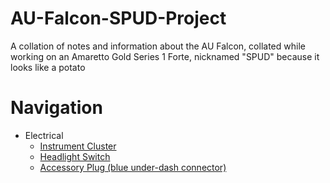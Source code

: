 # AU-Falcon-SPUD-Project
 A collation of notes and information about the AU Falcon, collated while working on an Amaretto Gold Series 1 Forte, nicknamed "SPUD" because it looks like a potato
 <!--TODO add a artists rendition lol-->

# Navigation

- Electrical
  - [Instrument Cluster](./Electrical/InstrumentCluster.md)
  - [Headlight Switch](./Electrical/HLSwitch.md)
  - [Accessory Plug (blue under-dash connector)](./Electrical/AccessoryPlug.md)
